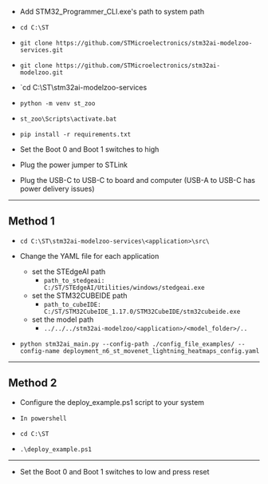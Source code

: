 - Add STM32_Programmer_CLI.exe's path to system path

- `cd C:\ST`

- `git clone https://github.com/STMicroelectronics/stm32ai-modelzoo-services.git`

- `git clone https://github.com/STMicroelectronics/stm32ai-modelzoo.git`

- `cd C:\ST\stm32ai-modelzoo-services

- `python -m venv st_zoo`

- `st_zoo\Scripts\activate.bat`

- `pip install -r requirements.txt`

- Set the Boot 0 and Boot 1 switches to high

- Plug the power jumper to STLink

- Plug the USB-C to USB-C to board and computer (USB-A to USB-C has power delivery issues)
---
## Method 1
- `cd C:\ST\stm32ai-modelzoo-services\<application>\src\`

- Change the YAML file for each application
	- set the STEdgeAI path
		- `path_to_stedgeai: C:/ST/STEdgeAI/Utilities/windows/stedgeai.exe`
	- set the STM32CUBEIDE path
		- `path_to_cubeIDE: C:/ST/STM32CubeIDE_1.17.0/STM32CubeIDE/stm32cubeide.exe`
	- set the model path
		- `../../../stm32ai-modelzoo/<application>/<model_folder>/..`

- `python stm32ai_main.py --config-path ./config_file_examples/ --config-name deployment_n6_st_movenet_lightning_heatmaps_config.yaml`

---
## Method 2
- Configure the deploy_example.ps1 script to your system

- `In powershell`

- `cd C:\ST`

- `.\deploy_example.ps1`

---

- Set the Boot 0 and Boot 1 switches to low and press reset